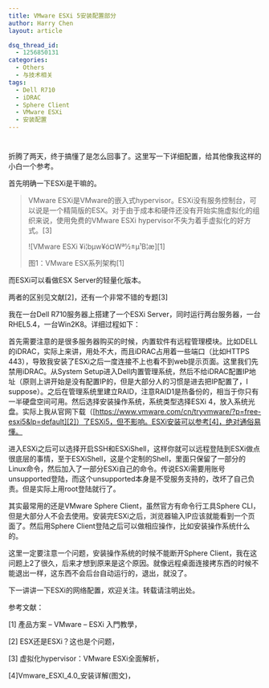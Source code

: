 ```yaml
---
title: VMware ESXi 5安装配置部分
author: Harry Chen
layout: article

dsq_thread_id:
  - 1256850131
categories:
  - Others
  - 与技术相关
tags:
  - Dell R710
  - iDRAC
  - Sphere Client
  - VMware ESXi
  - 安装配置
---
```

# 

  折腾了两天，终于搞懂了是怎么回事了。这里写一下详细配置，给其他像我这样的小白一个参考。

  首先明确一下ESXi是干嘛的。

> VMware ESXi是VMware的嵌入式hypervisor。ESXi没有服务控制台，可以说是一个精简版的ESX。对于由于成本和硬件还没有开始实施虚拟化的组织来说，使用免费的VMware ESXi hypervisor不失为着手虚拟化的好方式。[3]
>
> ![VMware ESXi ¥i¦bµw¥ó¤Wª½±µ¹B¦æ][1]
>
> 图1：VMware ESX系列架构[1]

  而ESXi可以看做ESX Server的轻量化版本。

  两者的区别见文献[2]，还有一个非常不错的专题[3]

  我在一台Dell R710服务器上搭建了一个ESXi Server，同时运行两台服务器，一台RHEL5.4，一台Win2K8。详细过程如下：

  首先需要注意的是很多服务器购买的时候，内置软件有远程管理模块。比如DELL的iDRAC，实际上来讲，用处不大，而且iDRAC占用着一些端口（比如HTTPS 443），导致我安装了ESXi之后一度连接不上也看不到web提示页面。这里我们先禁用iDRAC。从System Setup进入Dell内置管理系统，然后不给iDRAC配置IP地址（原则上讲开始是没有配置IP的，但是大部分人的习惯是进去把IP配置了，I suppose）。之后在管理系统里建立RAID，注意RAID1是热备份的，相当于你只有一半硬盘空间可用。然后选择安装操作系统，系统类型选择ESXi 4，放入系统光盘。实际上我从官网下载（[https://www.vmware.com/cn/tryvmware/?p=free-esxi5&lp=default][2]）了ESXi5，但不影响。ESXi安装可以参考[4]，绝对通俗易懂。

  进入ESXi之后可以选择开启SSH和ESXiShell，这样你就可以远程登陆到ESXi做点很底层的事情，至于ESXiShell，这是个定制的Shell，里面只保留了一部分的Linux命令，然后加入了一部分ESXi自己的命令。传说ESXi需要用账号unsupported登陆，而这个unsupported本身是不受服务支持的，改坏了自己负责。但是实际上用root登陆就行了。

  其实最常用的还是VMware Sphere Client，虽然官方有命令行工具Sphere CLI，但是大部分人不会去使用。安装完ESXi之后，浏览器输入IP应该就能看到一个页面了。然后用Sphere Client登陆之后可以做相应操作，比如安装操作系统什么的。

  这里一定要注意一个问题，安装操作系统的时候不能断开Sphere Client，我在这问题上2了很久，后来才想到原来是这个原因。就像远程桌面连接拷东西的时候不能退出一样，这东西不会后台自动运行的，退出，就没了。

  下一讲讲一下ESXi的网络配置，欢迎关注。转载请注明出处。

参考文献：

[1] 產品方案 – VMware – ESXi 入門教學，


[2] ESX还是ESXi？这也是个问题，


[3] 虚拟化hypervisor：VMware ESXi全面解析，


[4]Vmware_ESXI_4.0_安装详解(图文)，

